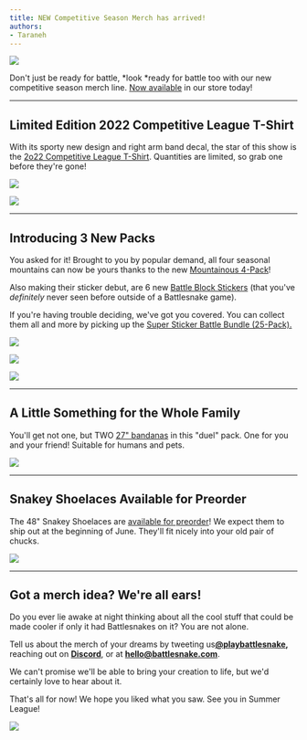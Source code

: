 ```yaml
---
title: NEW Competitive Season Merch has arrived!
authors:
- Taraneh
---
```


![](./img/image--1-.png)

Don't just be ready for battle, *look *ready for battle too with our new competitive season merch line. [Now available](https://store.battlesnake.com/) in our store today!

---

## Limited Edition 2022 Competitive League T-Shirt

With its sporty new design and right arm band decal, the star of this show is the [2o22 Competitive League T-Shirt](https://store.battlesnake.com/products/2022-competitive-season-t-shirt). Quantities are limited, so grab one before they're gone!

![](./img/2022-Shirt-Shopify-3.png)

![](./img/2022-Shirt-Back-Shopify-4.png)

---

## Introducing 3 New Packs

You asked for it! Brought to you by popular demand, all four seasonal mountains can now be yours thanks to the new [Mountainous 4-Pack](https://store.battlesnake.com/products/2022-competitive-mountain-stickers-4-pack)! 

Also making their sticker debut, are 6 new [Battle Block Stickers](https://store.battlesnake.com/products/battlesnake-block-stickers-4-pack) (that you've *definitely* never seen before outside of a Battlesnake game).

If you're having trouble deciding, we've got you covered. You can collect them all and more by picking up the [Super Sticker Battle Bundle (25-Pack).](https://store.battlesnake.com/products/copy-of-2022-competitive-bandana-2-pack)

![](./img/2022-Stickers-Mountains-Shopify-1--1.png)

![](./img/2022-Stickers-Tetrisnakes-Shopify-1--1.png)

![](./img/2022-Sticker-Pack-Shopify-VER2-1.png)

---

## A Little Something for the Whole Family

You'll get not one, but TWO [27" bandanas](https://store.battlesnake.com/products/2022-competitive-bandana-2-pack) in this "duel" pack. One for you and your friend! Suitable for humans and pets. 

[![](./img/2022-Bandanas-Shopify-2.png)](https://store.battlesnake.com/products/2022-competitive-bandana-2-pack)

---

## Snakey Shoelaces Available for Preorder

The 48" Snakey Shoelaces are [available for preorder](https://store.battlesnake.com/products/snakey-shoelaces)! We expect them to ship out at the beginning of June. They'll fit nicely into your old pair of chucks.

[![](./img/2022-Shoelaces-Shopify-1--2.png)](https://store.battlesnake.com/products/snakey-shoelaces)

---

## Got a merch idea? We're all ears!

Do you ever lie awake at night thinking about all the cool stuff that could be made cooler if only it had Battlesnakes on it? You are not alone. 

Tell us about the merch of your dreams by tweeting us[**@playbattlesnake**](https://twitter.com/playbattlesnake)**,** reaching out on **[Discord](https://discord.gg/hD8fvUGcqC)**, or at **hello@battlesnake.com**. 

We can't promise we'll be able to bring your creation to life, but we'd certainly love to hear about it. 

That's all for now! We hope you liked what you saw. See you in Summer League!

[![](./img/Social-Media-Covers-Save-The-Date-Summer-League-2022_Twitter-Post.png)](https://docs.battlesnake.com/guides/quick-start-league-guide)

